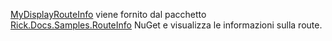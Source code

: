 [MyDisplayRouteInfo](https://github.com/Rick-Anderson/RouteInfo/blob/master/Microsoft.Docs.Samples.RouteInfo/ControllerContextExtensions.cs) viene fornito dal pacchetto [Rick.Docs.Samples.RouteInfo](https://www.nuget.org/packages/Rick.Docs.Samples.RouteInfo) NuGet e visualizza le informazioni sulla route.
